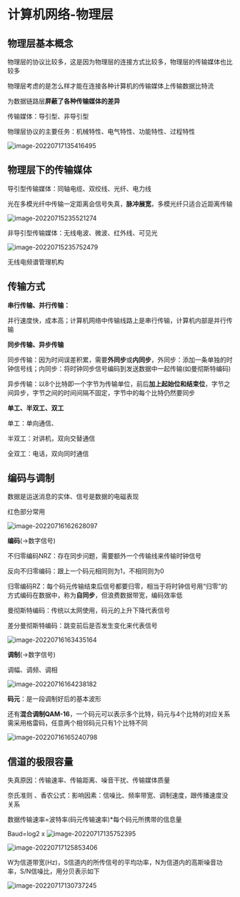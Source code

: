 # 计算机网络-物理层

## 物理层基本概念

物理层的协议比较多，这是因为物理层的连接方式比较多，物理层的传输媒体也比较多 

物理层考虑的是怎么样才能在连接各种计算机的传输媒体上传输数据比特流

为数据链路层**屏蔽了各种传输媒体的差异**

传输媒体：导引型、非导引型

物理层协议的主要任务：机械特性、电气特性、功能特性、过程特性

![image-20220717135416495](D:\下载\Desktop\JavaMD\计算机网络-物理层.assets\image-20220717135416495.png)

## 物理层下的传输媒体

导引型传输媒体：同轴电缆、双绞线、光纤、电力线

光在多模光纤中传输一定距离会信号失真，**脉冲展宽**，多模光纤只适合近距离传输

![image-20220715235521274](C:\Users\罗小新\AppData\Roaming\Typora\typora-user-images\image-20220715235521274.png)

非导引型传输媒体：无线电波、微波、红外线、可见光 

![image-20220715235752479](C:\Users\罗小新\AppData\Roaming\Typora\typora-user-images\image-20220715235752479.png)

无线电频谱管理机构

## 传输方式

**串行传输、并行传输：**

并行速度快，成本高；计算机网络中传输线路上是串行传输，计算机内部是并行传输

**同步传输、异步传输** 

同步传输：因为时间误差积累，需要**外同步**或**内同步**，外同步：添加一条单独的时钟信号线；内同步：将时钟同步信号编码到发送数据中一起传输(如曼彻斯特编码)

异步传输：以8个比特即一个字节为传输单位，前后**加上起始位和结束位**，字节之间异步，字节之间的时间间隔不固定，字节中的每个比特仍然要同步

**单工、半双工、双工**

单工：单向通信、

半双工：对讲机，双向交替通信

全双工：电话，双向同时通信

## 编码与调制

数据是运送消息的实体、信号是数据的电磁表现

红色部分常用

![image-20220716162628097](C:\Users\罗小新\AppData\Roaming\Typora\typora-user-images\image-20220716162628097.png)

**编码**(->数字信号)

不归零编码NRZ：存在同步问题，需要额外一个传输线来传输时钟信号

反向不归零编码：跟上一个码元相同则为1，不相同则为0

归零编码RZ：每个码元传输结束后信号都要归零，相当于将时钟信号用“归零”的方式编码在数据中，称为**自同步**，但浪费数据带宽，编码效率低

曼彻斯特编码：传统以太网使用，码元的上升下降代表信号

差分曼彻斯特编码：跳变前后是否发生变化来代表信号

![image-20220716163435164](C:\Users\罗小新\AppData\Roaming\Typora\typora-user-images\image-20220716163435164.png)

**调制**(->数字信号)

调幅、调频、调相

![image-20220716164238182](C:\Users\罗小新\AppData\Roaming\Typora\typora-user-images\image-20220716164238182.png)

**码元**：是一段调制好后的基本波形

还有**混合调制QAM-16**，一个码元可以表示多个比特，码元与4个比特的对应关系需采用格雷码，任意两个相邻码元只有1个比特不同

![image-20220716165240798](C:\Users\罗小新\AppData\Roaming\Typora\typora-user-images\image-20220716165240798.png)

## 信道的极限容量

失真原因：传输速率、传输距离、噪音干扰、传输媒体质量

奈氏准则 、香农公式：影响因素：信噪比、频率带宽、调制速度，跟传播速度没关系

数据传输速率=波特率(码元传输速率)*每个码元所携带的信息量

Baud=log2 x ![image-20220717135752395](C:\Users\罗小新\AppData\Roaming\Typora\typora-user-images\image-20220717135752395.png)



![image-20220717125853406](C:\Users\罗小新\AppData\Roaming\Typora\typora-user-images\image-20220717125853406.png)

W为信道带宽(Hz)，S信道内的所传信号的平均功率，N为信道内的高斯噪音功率，S/N信噪比，用分贝表示如下

![image-20220717130737245](C:\Users\罗小新\AppData\Roaming\Typora\typora-user-images\image-20220717130737245.png)







